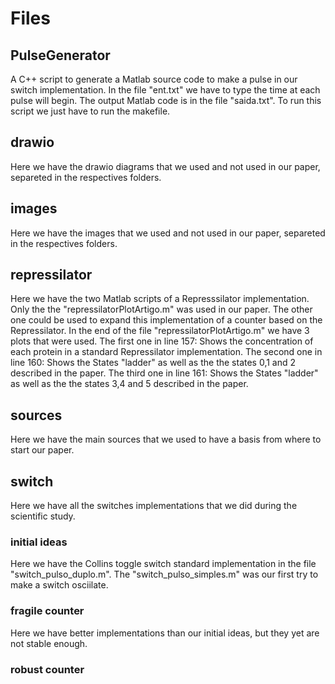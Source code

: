 # Files

## PulseGenerator
A C++ script to generate a Matlab source code to make a pulse in our switch implementation.
In the file "ent.txt" we have to type the time at each pulse will begin.
The output Matlab code is in the file "saida.txt".
To run this script we just have to run the makefile.

## drawio
Here we have the drawio diagrams that we used and not used in our paper, separeted in the respectives folders.

## images
Here we have the images that we used and not used in our paper, separeted in the respectives folders.

## repressilator
Here we have the two Matlab scripts of a Represssilator implementation. Only the the "repressilatorPlotArtigo.m" was used in our paper. The other one could be used to expand this implementation of a counter based on the Repressilator.
In the end of the file "repressilatorPlotArtigo.m" we have 3 plots that were used.
The first one in line 157: Shows the concentration of each protein in a standard Repressilator implementation.
The second one in line 160: Shows the States "ladder" as well as the the states 0,1 and 2 described in the paper.
The third one in line 161: Shows the States "ladder" as well as the the states 3,4 and 5 described in the paper. 

## sources
Here we have the main sources that we used to have a basis from where to start our paper.

## switch
Here we have all the switches implementations that we did during the scientific study. 
### initial ideas
Here we have the Collins toggle switch standard implementation in the file "switch_pulso_duplo.m".
The "switch_pulso_simples.m" was our first try to make a switch osciilate.
### fragile counter
Here we have better implementations than our initial ideas, but they yet are not stable enough.
### robust counter
